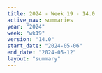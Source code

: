 ```yaml
---
title: 2024 - Week 19 - 14.0
active_nav: summaries
year: "2024"
week: "wk19"
version: "14.0"
start_date: "2024-05-06"
end_date: "2024-05-12"
layout: "summary"
---
```

